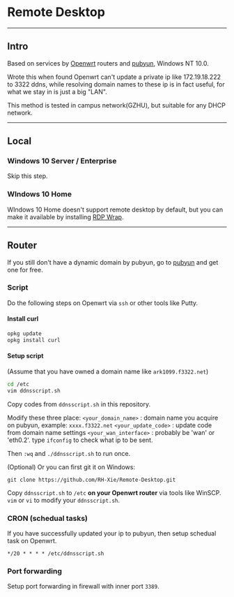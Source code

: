 # Remote Desktop

---

## Intro

Based on services by [Openwrt](https://openwrt.org/) routers and [pubyun](https://www.pubyun.com/), Windows NT 10.0.

Wrote this when found Openwrt can't update a private ip like 172.19.18.222 to 3322 ddns, while resolving domain names to these ip is in fact useful, for what we stay in is just a big "LAN".

This method is tested in campus network(GZHU), but suitable for any DHCP network.

---

## Local

### Windows 10 Server / Enterprise

Skip this step.

### WIndows 10 Home

WIndows 10 Home doesn't support remote desktop by default, but you can make it available by installing [RDP Wrap](https://github.com/stascorp/rdpwrap).

---

## Router

If you still don't have a dynamic domain by pubyun, go to [pubyun](https://www.pubyun.com/) and get one for free.

### Script

Do the following steps on Openwrt via `ssh` or other tools like Putty.

#### Install curl

```sh
opkg update
opkg install curl
```

#### Setup script

(Assume that you have owned a domain name like `ark1099.f3322.net`)

```sh
cd /etc
vim ddnsscript.sh
```

Copy codes from `ddnsscript.sh` in this repository.

Modify these three place:
`<your_domain_name>` : domain name you acquire on pubyun, example: `xxxx.f3322.net`
`<your_update_code>` : update code from domain name settings
`<your_wan_interface>` : probably be 'wan' or 'eth0.2'. type `ifconfig` to check what ip to be sent.

Then `:wq` and `./ddnsscript.sh` to run once.

(Optional) Or you can first git it on Windows:

```
git clone https://github.com/RH-Xie/Remote-Desktop.git
```

Copy `ddnsscript.sh` to `/etc` **on your Openwrt router** via tools like WinSCP.
`vim` or `vi` to modify your `ddnsscript.sh`.

### CRON (schedual tasks)

If you have successfully updated your ip to pubyun, then setup schedual task on Openwrt.

```
*/20 * * * * /etc/ddnsscript.sh

```

### Port forwarding

Setup port forwarding in firewall with inner port `3389`.
